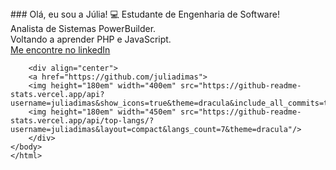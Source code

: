 <!DOCTYPE html>
<html lang="pt-br">
    <body>
        ### Olá, eu sou a Júlia!
        💻 Estudante de Engenharia de Software!
        </br>
        Analista de Sistemas PowerBuilder.
        </br>
        Voltando a aprender PHP e JavaScript.
        </br>
        <a href="https://www.linkedin.com/in/juliad-marques/" target="_blank">Me encontre no linkedIn</a>


        <div align="center">
        <a href="https://github.com/juliadimas">
        <img height="180em" width="400em" src="https://github-readme-stats.vercel.app/api?username=juliadimas&show_icons=true&theme=dracula&include_all_commits=true&count_private=true"/>
        <img height="180em" width="450em" src="https://github-readme-stats.vercel.app/api/top-langs/?username=juliadimas&layout=compact&langs_count=7&theme=dracula"/>
        </div>
    </body>
    </html>

